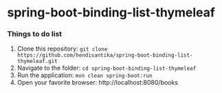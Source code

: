 # spring-boot-binding-list-thymeleaf

### Things to do list

1. Clone this repository: `git clone https://github.com/hendisantika/spring-boot-binding-list-thymeleaf.git`
2. Navigate to the folder: `cd spring-boot-binding-list-thymeleaf`
3. Run the application: `mvn clean spring-boot:run`
4. Open your favorite browser: http://localhost:8080/books
